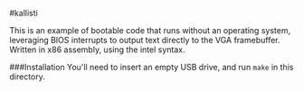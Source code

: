 #kallisti

This is an example of bootable code that runs without an operating system, leveraging BIOS interrupts to output text directly to the VGA framebuffer.
Written in x86 assembly, using the intel syntax.

###Installation
You'll need to insert an empty USB drive, and run `make` in this directory.
